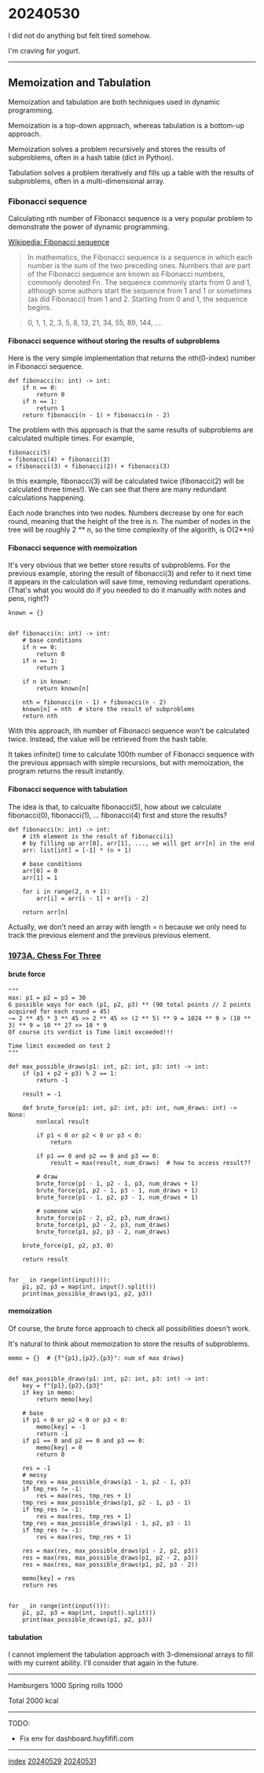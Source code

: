 <head><meta name="viewport" content="width=device-width, initial-scale=1.0, user-scalable=yes" /><meta charset="UTF-8"></head>

# 20240530

I did not do anything but felt tired somehow.

I\'m craving for yogurt.

---

## Memoization and Tabulation

Memoization and tabulation are both techniques used in dynamic programming.

Memoization is a top-down approach, whereas tabulation is a bottom-up approach.

Memoization solves a problem recursively and stores the results of subproblems, often in a hash table (dict in Python).

Tabulation solves a problem iteratively and fills up a table with the results of subproblems, often in a multi-dimensional array.

### Fibonacci sequence

Calculating nth number of Fibonacci sequence is a very popular problem to demonstrate the power of dynamic programming.

[Wikipedia: Fibonacci sequence](https://en.wikipedia.org/wiki/Fibonacci_sequence)

> In mathematics, the Fibonacci sequence is a sequence in which each number is the sum of the two preceding ones. Numbers that are part of the Fibonacci sequence are known as Fibonacci numbers, commonly denoted Fn . The sequence commonly starts from 0 and 1, although some authors start the sequence from 1 and 1 or sometimes (as did Fibonacci) from 1 and 2. Starting from 0 and 1, the sequence begins.

> 0, 1, 1, 2, 3, 5, 8, 13, 21, 34, 55, 89, 144, ....

#### Fibonacci sequence without storing the results of subproblems

Here is the very simple implementation that returns the nth(0-index) number in Fibonacci sequence.

```
def fibonacci(n: int) -> int:
    if n == 0:
        return 0
    if n == 1:
        return 1
    return fibonacci(n - 1) + fibonacci(n - 2)
```

The problem with this approach is that the same results of subproblems are calculated multiple times. For example, 

```
fibonacci(5)
= fibonacci(4) + fibonacci(3)
= (fibonacci(3) + fibonacci(2)) + fibonacci(3)
```

In this example, fibonacci(3) will be calculated twice (fibonacci(2) will be calculated three times!). We can see that there are many redundant calculations happening.

Each node branches into two nodes. Numbers decrease by one for each round, meaning that the height of the tree is n. The number of nodes in the tree will be roughly 2 \*\* n, so the time complexity of the algorith, is O(2\*\*n)

#### Fibonacci sequence with memoization

It\'s very obvious that we better store results of subproblems. For the previous example, storing the result of fibonacci(3) and refer to it next time it appears in the calculation will save time, removing redundant operations. (That\'s what you would do if you needed to do it manually with notes and pens, right?)

```
known = {}


def fibonacci(n: int) -> int:
    # base conditions
    if n == 0:
        return 0
    if n == 1:
        return 1

    if n in known:
        return known[n]

    nth = fibonacci(n - 1) + fibonacci(n - 2)
    known[n] = nth  # store the result of subproblems
    return nth
```

With this approach, ith number of Fibonacci sequence won\'t be calculated twice. Instead, the value will be retrieved from the hash table.

It takes infinite() time to calculate 100th number of Fibonacci sequence with the previous approach with simple recursions, but with memoization, the program returns the result instantly.

#### Fibonacci sequence with tabulation

The idea is that, to calcualte fibonacci(5), how about we calculate fibonacci(0), fibonacci(1), ... fibonacci(4) first and store the results?

```
def fibonacci(n: int) -> int:
    # ith element is the result of fibonacci(i)
    # by filling up arr[0], arr[1], ..., we will get arr[n] in the end
    arr: list[int] = [-1] * (n + 1)

    # base conditions
    arr[0] = 0
    arr[1] = 1

    for i in range(2, n + 1):
        arr[i] = arr[i - 1] + arr[i - 2]

    return arr[n]
```

Actually, we don\'t need an array with length = n because we only need to track the previous element and the previous previous element.

### [1973A. Chess For Three](https://codeforces.com/contest/1973/problem/A)

#### brute force

```
"""
max: p1 = p2 = p3 = 30
6 possible ways for each (p1, p2, p3) ** (90 total points // 2 points acquired for each round = 45)
~= 2 ** 45 * 3 ** 45 >> 2 ** 45 >> (2 ** 5) ** 9 = 1024 ** 9 > (10 ** 3) ** 9 = 10 ** 27 >> 10 * 9
Of course its verdict is Time limit exceeded!!!

Time limit exceeded on test 2
"""

def max_possible_draws(p1: int, p2: int, p3: int) -> int:
    if (p1 + p2 + p3) % 2 == 1:
        return -1

    result = -1

    def brute_force(p1: int, p2: int, p3: int, num_draws: int) -> None:
        nonlocal result

        if p1 < 0 or p2 < 0 or p3 < 0:
            return

        if p1 == 0 and p2 == 0 and p3 == 0:
            result = max(result, num_draws)  # how to access result??

        # draw
        brute_force(p1 - 1, p2 - 1, p3, num_draws + 1)
        brute_force(p1, p2 - 1, p3 - 1, num_draws + 1)
        brute_force(p1 - 1, p2, p3 - 1, num_draws + 1)

        # someone win
        brute_force(p1 - 2, p2, p3, num_draws)
        brute_force(p1, p2 - 2, p3, num_draws)
        brute_force(p1, p2, p3 - 2, num_draws)

    brute_force(p1, p2, p3, 0)

    return result


for _ in range(int(input())):
    p1, p2, p3 = map(int, input().split())
    print(max_possible_draws(p1, p2, p3))
```

#### memoization

Of course, the brute force approach to check all possibilities doesn\'t work.

It\'s natural to think about memoization to store the results of subproblems.

```
memo = {}  # {f"{p1},{p2},{p3}": num of max draws}


def max_possible_draws(p1: int, p2: int, p3: int) -> int:
    key = f"{p1},{p2},{p3}"
    if key in memo:
        return memo[key]

    # base
    if p1 < 0 or p2 < 0 or p3 < 0:
        memo[key] = -1
        return -1
    if p1 == 0 and p2 == 0 and p3 == 0:
        memo[key] = 0
        return 0

    res = -1
    # messy
    tmp_res = max_possible_draws(p1 - 1, p2 - 1, p3)
    if tmp_res != -1:
        res = max(res, tmp_res + 1)
    tmp_res = max_possible_draws(p1, p2 - 1, p3 - 1)
    if tmp_res != -1:
        res = max(res, tmp_res + 1)
    tmp_res = max_possible_draws(p1 - 1, p2, p3 - 1)
    if tmp_res != -1:
        res = max(res, tmp_res + 1)

    res = max(res, max_possible_draws(p1 - 2, p2, p3))
    res = max(res, max_possible_draws(p1, p2 - 2, p3))
    res = max(res, max_possible_draws(p1, p2, p3 - 2))

    memo[key] = res
    return res


for _ in range(int(input())):
    p1, p2, p3 = map(int, input().split())
    print(max_possible_draws(p1, p2, p3))
```

#### tabulation

I cannot implement the tabulation approach with 3-dimensional arrays to fill with my current ability. I\'ll consider that again in the future.


---

Hamburgers 1000
Spring rolls 1000

Total 2000 kcal

---

TODO:

- Fix env for dashboard.huyfififi.com

---

[index](../../index.html)
[20240529](20240529.html)
[20240531](20240531.html)
